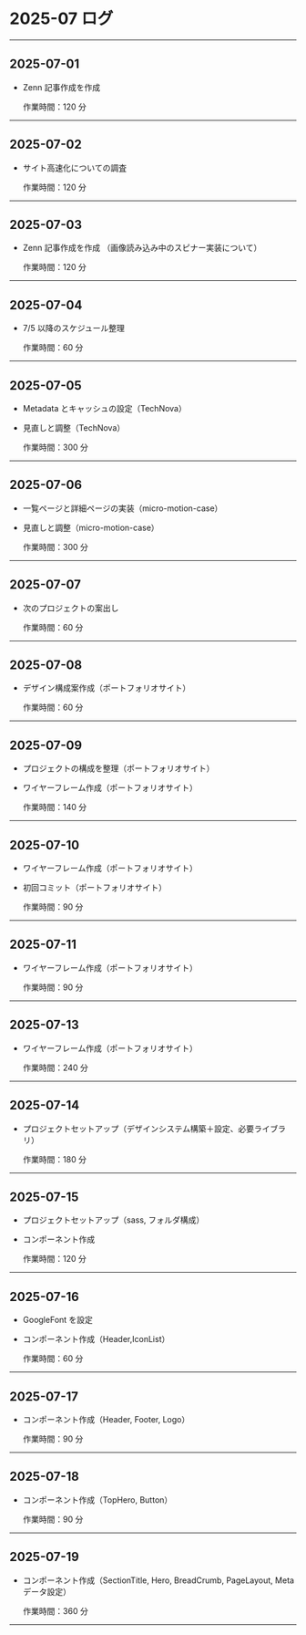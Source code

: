 # 2025-07 ログ

---

## 2025-07-01

- Zenn 記事作成を作成

  作業時間：120 分

---

## 2025-07-02

- サイト高速化についての調査

  作業時間：120 分

---

## 2025-07-03

- Zenn 記事作成を作成 （画像読み込み中のスピナー実装について）

  作業時間：120 分

---

## 2025-07-04

- 7/5 以降のスケジュール整理

  作業時間：60 分

---

## 2025-07-05

- Metadata とキャッシュの設定（TechNova）
- 見直しと調整（TechNova）

  作業時間：300 分

---

## 2025-07-06

- 一覧ページと詳細ページの実装（micro-motion-case）
- 見直しと調整（micro-motion-case）

  作業時間：300 分

---

## 2025-07-07

- 次のプロジェクトの案出し

  作業時間：60 分

---

## 2025-07-08

- デザイン構成案作成（ポートフォリオサイト）

  作業時間：60 分

---

## 2025-07-09

- プロジェクトの構成を整理（ポートフォリオサイト）
- ワイヤーフレーム作成（ポートフォリオサイト）

  作業時間：140 分

---

## 2025-07-10

- ワイヤーフレーム作成（ポートフォリオサイト）
- 初回コミット（ポートフォリオサイト）

  作業時間：90 分

---

## 2025-07-11

- ワイヤーフレーム作成（ポートフォリオサイト）

  作業時間：90 分

---

## 2025-07-13

- ワイヤーフレーム作成（ポートフォリオサイト）

  作業時間：240 分

---

## 2025-07-14

- プロジェクトセットアップ（デザインシステム構築＋設定、必要ライブラリ）

  作業時間：180 分

---

## 2025-07-15

- プロジェクトセットアップ（sass, フォルダ構成）
- コンポーネント作成

  作業時間：120 分

---

## 2025-07-16

- GoogleFont を設定
- コンポーネント作成（Header,IconList）

  作業時間：60 分

---

## 2025-07-17

- コンポーネント作成（Header, Footer, Logo）

  作業時間：90 分

---

## 2025-07-18

- コンポーネント作成（TopHero, Button）

  作業時間：90 分

---

## 2025-07-19

- コンポーネント作成（SectionTitle, Hero, BreadCrumb, PageLayout, Meta データ設定）

  作業時間：360 分

---